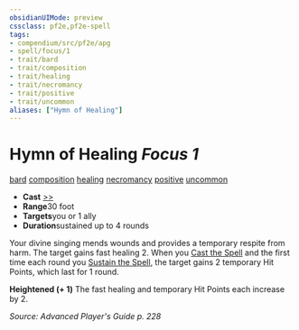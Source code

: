 ```yaml
---
obsidianUIMode: preview
cssclass: pf2e,pf2e-spell
tags:
- compendium/src/pf2e/apg
- spell/focus/1
- trait/bard
- trait/composition
- trait/healing
- trait/necromancy
- trait/positive
- trait/uncommon
aliases: ["Hymn of Healing"]
---
```

# Hymn of Healing *Focus 1*   
[bard](/rules/traits/bard.md)  [composition](/rules/traits/composition.md)  [healing](/rules/traits/healing.md)  [necromancy](/rules/traits/necromancy.md)  [positive](/rules/traits/positive.md)  [uncommon](/rules/traits/uncommon.md)  

- **Cast** [>>](/rules/core-rulebook/chapter-9-playing-the-game.md#Actions "Two-Action") 
- **Range**30 foot
- **Targets**you or 1 ally
- **Duration**sustained up to 4 rounds

Your divine singing mends wounds and provides a temporary respite from harm. The target gains fast healing 2. When you [Cast the Spell](/rules/actions/cast-a-spell.md) and the first time each round you [Sustain the Spell](/rules/actions/sustain-a-spell.md), the target gains 2 temporary Hit Points, which last for 1 round.

**Heightened (+ 1)** The fast healing and temporary Hit Points each increase by 2.

*Source: Advanced Player's Guide p. 228*